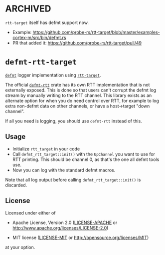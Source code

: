 # ARCHIVED

`rtt-target` itself has defmt support now. 

- Example: https://github.com/probe-rs/rtt-target/blob/master/examples-cortex-m/src/bin/defmt.rs
- PR that added it: https://github.com/probe-rs/rtt-target/pull/49

# `defmt-rtt-target`

[`defmt`](https://github.com/knurling-rs/defmt) logger implementation using [`rtt-target`](https://github.com/mvirkkunen/rtt-target).

The official [`defmt-rtt`](https://github.com/knurling-rs/defmt/tree/main/firmware/defmt-rtt) crate has its own RTT
implementation that is not externally exposed. This is done so that users can't corrupt the defmt log stream
by manually writing to the RTT channel. This library exists as an alternate option for when you do need
control over RTT, for example to log extra non-defmt data on other channels, or have a host->target "down channel".

If all you need is logging, you should use `defmt-rtt` instead of this.

## Usage

- Initialize `rtt_target` in your code
- Call `defmt_rtt_target::init()` with the `UpChannel` you want to use for RTT printing. This should be channel 0, as that's the one all defmt tools use.
- Now you can log with the standard defmt macros.

Note that all log output before calling `defmt_rtt_target::init()` is discarded.

## License

Licensed under either of

- Apache License, Version 2.0 ([LICENSE-APACHE](LICENSE-APACHE) or
  http://www.apache.org/licenses/LICENSE-2.0)

- MIT license ([LICENSE-MIT](LICENSE-MIT) or http://opensource.org/licenses/MIT)

at your option.
